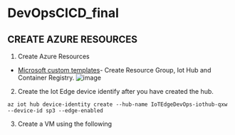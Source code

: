 # DevOpsCICD_final
 
 
 ## CREATE AZURE RESOURCES
 
 1. Create Azure Resources
 * [Microsoft custom templates](https://docs.microsoft.com/en-us/learn/modules/implement-cicd-iot-edge/4-exercise-create-ci-pipeline-iot-edge)- Create Resource Group, Iot Hub and Container Registry.
 ![image](https://user-images.githubusercontent.com/32796589/112735927-e22cc680-8f46-11eb-80c6-0e8baae199d2.png)

 2. Create the Iot Edge device identify after you have created the hub.
 ```{r}
 az iot hub device-identity create --hub-name IoTEdgeDevOps-iothub-qxw --device-id sp3 --edge-enabled
 ```
 3. Create a VM using the following

